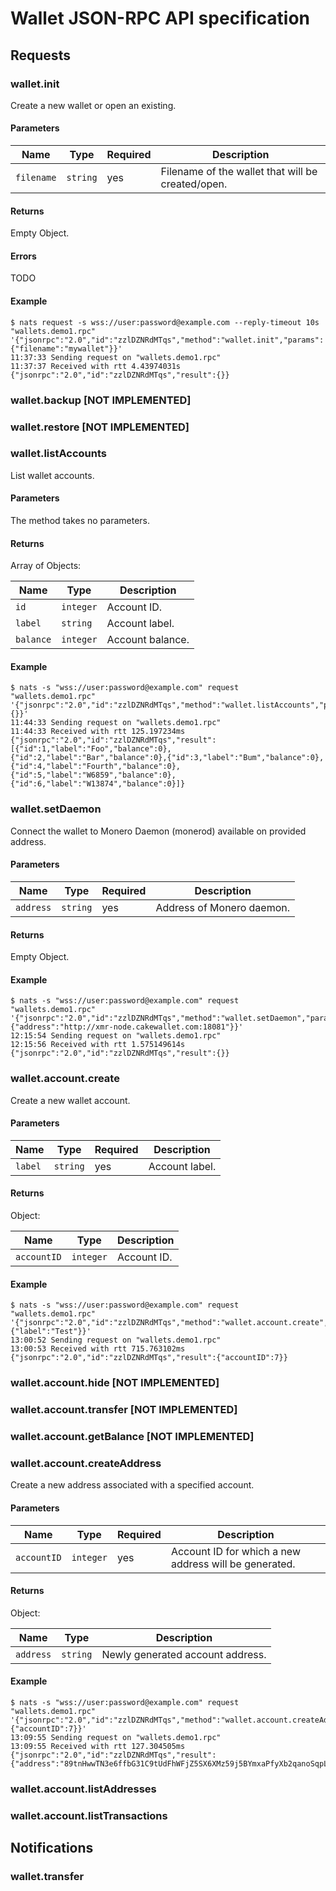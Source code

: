 # Wallet JSON-RPC API specification

## Requests

### wallet.init

Create a new wallet or open an existing.

#### Parameters

| Name        | Type    | Required                                          | Description                                       |
|-------------|---------|---------------------------------------------------|---------------------------------------------------|
| `filename` | `string` | yes        | Filename of the wallet that will be created/open. |

#### Returns

Empty Object.

#### Errors

TODO

#### Example

```shell
$ nats request -s wss://user:password@example.com --reply-timeout 10s "wallets.demo1.rpc" '{"jsonrpc":"2.0","id":"zzlDZNRdMTqs","method":"wallet.init","params":{"filename":"mywallet"}}'
11:37:33 Sending request on "wallets.demo1.rpc"
11:37:37 Received with rtt 4.43974031s
{"jsonrpc":"2.0","id":"zzlDZNRdMTqs","result":{}}
```

### wallet.backup [NOT IMPLEMENTED]

### wallet.restore [NOT IMPLEMENTED]

### wallet.listAccounts

List wallet accounts.

#### Parameters

The method takes no parameters.

#### Returns

Array of Objects:

| Name       | Type                       | Description      |
|-------------|----------------------------|------------------|
| `id`        | `integer`                  | Account ID.      |
| `label`     | `string`                   | Account label.   |
| `balance`   | `integer` | Account balance. |

#### Example

```shell
$ nats -s "wss://user:password@example.com" request "wallets.demo1.rpc" '{"jsonrpc":"2.0","id":"zzlDZNRdMTqs","method":"wallet.listAccounts","params":{}}'
11:44:33 Sending request on "wallets.demo1.rpc"
11:44:33 Received with rtt 125.197234ms
{"jsonrpc":"2.0","id":"zzlDZNRdMTqs","result":[{"id":1,"label":"Foo","balance":0},{"id":2,"label":"Bar","balance":0},{"id":3,"label":"Bum","balance":0},{"id":4,"label":"Fourth","balance":0},{"id":5,"label":"W6859","balance":0},{"id":6,"label":"W13874","balance":0}]}
```

### wallet.setDaemon

Connect the wallet to Monero Daemon (monerod) available on provided address.

#### Parameters

| Name      | Type    | Required                                          | Description               |
|-----------|---------|---------------------------------------------------|---------------------------|
| `address` | `string` | yes        | Address of Monero daemon. |

#### Returns

Empty Object.

#### Example

```shell
$ nats -s "wss://user:password@example.com" request "wallets.demo1.rpc" '{"jsonrpc":"2.0","id":"zzlDZNRdMTqs","method":"wallet.setDaemon","params":{"address":"http://xmr-node.cakewallet.com:18081"}}'
12:15:54 Sending request on "wallets.demo1.rpc"
12:15:56 Received with rtt 1.575149614s
{"jsonrpc":"2.0","id":"zzlDZNRdMTqs","result":{}}
```

### wallet.account.create

Create a new wallet account.

#### Parameters

| Name    | Type    | Required                                          | Description    |
|---------|---------|---------------------------------------------------|----------------|
| `label` | `string` | yes        | Account label. |

#### Returns

Object:

| Name        | Type                       | Description      |
|-------------|----------------------------|------------------|
| `accountID` | `integer`                  | Account ID.      |

#### Example

```shell
$ nats -s "wss://user:password@example.com" request "wallets.demo1.rpc" '{"jsonrpc":"2.0","id":"zzlDZNRdMTqs","method":"wallet.account.create","params":{"label":"Test"}}' 
13:00:52 Sending request on "wallets.demo1.rpc"
13:00:53 Received with rtt 715.763102ms
{"jsonrpc":"2.0","id":"zzlDZNRdMTqs","result":{"accountID":7}}
```

### wallet.account.hide [NOT IMPLEMENTED]

### wallet.account.transfer [NOT IMPLEMENTED]

### wallet.account.getBalance [NOT IMPLEMENTED]

### wallet.account.createAddress

Create a new address associated with a specified account.

#### Parameters

| Name        | Type      | Required                                          | Description                                           |
|-------------|-----------|---------------------------------------------------|-------------------------------------------------------|
| `accountID` | `integer` | yes        | Account ID for which a new address will be generated. |

#### Returns

Object:

| Name      | Type     | Description                      |
|-----------|----------|----------------------------------|
| `address` | `string` | Newly generated account address. |

#### Example

```shell
$ nats -s "wss://user:password@example.com" request "wallets.demo1.rpc" '{"jsonrpc":"2.0","id":"zzlDZNRdMTqs","method":"wallet.account.createAddress","params":{"accountID":7}}' 
13:09:55 Sending request on "wallets.demo1.rpc"
13:09:55 Received with rtt 127.304505ms
{"jsonrpc":"2.0","id":"zzlDZNRdMTqs","result":{"address":"89tnHwwTN3e6ffbG31C9tUdFhWFjZ5SX6XMz59j5BYmxaPfyXb2qanoSqpLeBrvPRSZT2kwCVTU2hentk7y9jBmKSt9HGVu"}}
```

### wallet.account.listAddresses

### wallet.account.listTransactions

## Notifications

### wallet.transfer
